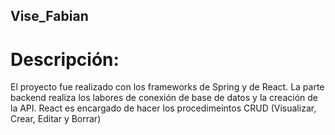 ## Vise_Fabian

# Descripción:

El proyecto fue realizado con los frameworks de Spring y de React. La parte backend realiza los labores de conexión de base de datos y la creación de la API. React es encargado de hacer los procedimeintos CRUD (Visualizar, Crear, Editar y Borrar)
